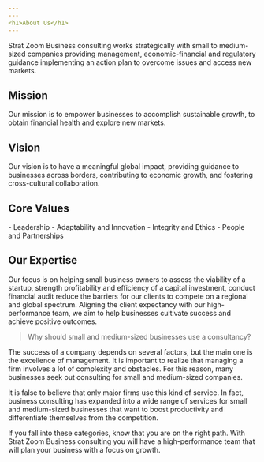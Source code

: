 ```yaml
---
---
<h1>About Us</h1>
---
```

Strat Zoom Business consulting works strategically with small to medium-sized companies providing management, economic-financial and regulatory guidance implementing an action plan to overcome issues and access new markets.

<h2>Mission</h2>
Our mission is to empower businesses to accomplish sustainable growth, to obtain financial health and explore new markets.

<h2>Vision</h2>

Our vision is to have a meaningful global impact, providing guidance to businesses across borders, contributing to economic growth, and fostering cross-cultural collaboration.

<h2>Core Values</h2>
- Leadership
- Adaptability and Innovation
- Integrity and Ethics
- People and Partnerships

<h2>Our Expertise</h2>
Our focus is on helping small business owners to assess the viability of a startup, strength profitability and efficiency of a capital investment, conduct financial audit reduce the barriers for our clients to compete on a regional and global spectrum. Aligning the client expectancy with our high-performance team, we aim to help businesses cultivate success and achieve positive outcomes.

> Why should small and medium-sized businesses use a consultancy?

The success of a company depends on several factors, but the main one is the excellence of management. It is important to realize that managing a firm involves a lot of complexity and obstacles. For this reason, many businesses seek out consulting for small and medium-sized companies.

It is false to believe that only major firms use this kind of service. In fact, business consulting has expanded into a wide range of services for small and medium-sized businesses that want to boost productivity and differentiate themselves from the competition.

If you fall into these categories, know that you are on the right path. With Strat Zoom Business consulting you will have a high-performance team that will plan your business with a focus on growth.
